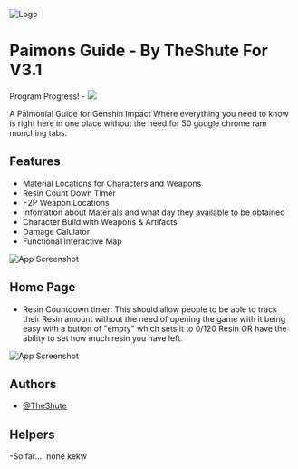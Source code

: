 
![Logo](https://dev-to-uploads.s3.amazonaws.com/uploads/articles/th5xamgrr6se0x5ro4g6.png)


# Paimons Guide - By TheShute For V3.1
Program Progress! - ![](https://geps.dev/progress/1)

A Paimonial Guide for Genshin Impact Where everything you need to know is right here
in one place without the need for 50 google chrome ram munching tabs.


## Features

- Material Locations for Characters and Weapons
- Resin Count Down Timer
- F2P Weapon Locations
- Infomation about Materials and what day they available to be obtained
- Character Build with Weapons & Artifacts
- Damage Calulator
- Functional Interactive Map

![App Screenshot](https://via.placeholder.com/468x300?text=App+Screenshot+Here)
## Home Page
- Resin Countdown timer:
This should allow people to be able to track their Resin amount without the need of 
opening the game with it being easy with a button of "empty" which sets it to 0/120 Resin
OR have the ability to set how much resin you have left.

![App Screenshot](https://via.placeholder.com/468x300?text=App+Screenshot+Here)
## Authors

- [@TheShute](https://github.com/TheShute/)


## Helpers
-So far.... none kekw
